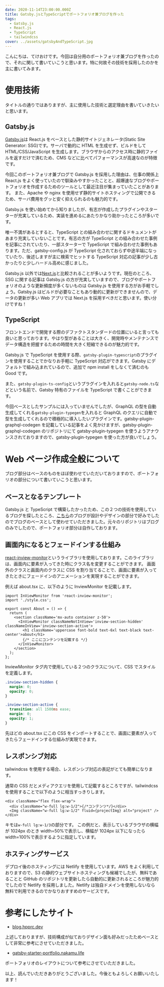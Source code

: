 ```yaml
---
date: 2020-11-14T23:00:00.000Z
title: Gatsby.jsとTypeScriptでポートフォリオ兼ブログを作った
tags:
  - Gatsby.js
  - React.js
  - TypeScript
  - tailwindcss
cover: ../assets/gatsbyAndTypeScript.jpg
---
```


こんにちは、てけおけです。今回は自分用のポートフォリオ兼ブログを作ったので、それに関して書いていこうと思います。特に何故その技術を採用したのかを主に書いてみます。

# 使用技術

タイトルの通りではありますが、主に使用した技術と選定理由を書いていきたいと思います。

## Gatsby.js

[Gatsby.js](https://www.gatsbyjs.com/)は React.js をベースとした静的サイトジェネレータ(Static Site Generator: SSG)です。サーバで動的に HTML を生成せず、ビルドをして HTML/CSS/JavaScript を生成します。ブラウザからのアクセス時に静的ファイルを返すだけで済むため、CMS などに比べてパフォーマンスが高速なのが特徴です。

今回このポートフォリオ兼ブログで Gatsby.js を採用した理由は、仕事の関係上 React.js をよく使っていたので馴染みやすかったことと、超爆速なブログやポートフォリオを作成するためのツールとして最近注目が集まっていたことがあります。
また、Apache や nginx を使用せず静的サイトホスティングで公開できるため、サーバ費用をグッと安く抑えられるのも魅力的です。

Gatsby.js を使い始めてから知りましたが、有志が作成したプラグインやスターターが充実しているため、実装を進めるにあたりかなり助かったところが多いです。

唯一不満があるとすると、TypeScript との組み合わせに関するドキュメントがあまり充実していないことです。有志の方が TypeScript との組み合わせた事例を記事にされていたり、一部スターターで TypeScript で組み合わせた事例もあります。ただ、gatsby-config.js が TypeScript 化されておらず中途半端になっていたり、後述しますが主に検索でヒットする TypeScript 対応の記事が少し古かったりと少しハードル高めに感じました。

Gatsby.js 以外では[Next.js](https://nextjs.org/)と比較されることが多いようです。現在のところ、SSG に関する記事は Gatsby.js の方が充実していますので、ブログやポートフォリオのような更新頻度が多くないものは Gatsby.js を使用する方がお手軽でしょう。Gatsby.js はビルドが必要なこともあり動的に更新ができませんので、データの更新が多い Web アプリでは Next.js を採用すべきだと思います。使い分けですね！

## TypeScript

フロントエンドで開発する際のデファクトスタンダードの位置にいると言っても良いと思っております。やはり型があることは大きく、開発時やメンテナンスでデータ構造を把握するための時間を大きく短縮できるのが魅力的です。

Gatsby.js で TypeScript を使用する際、`gatsby-plugin-typescript`のプラグインを使用することでかなりお手軽に TypeScript 対応ができます。Gatsby にデフォルトで組み込まれているので、追加で npm install をしなくて済むのも Good です。

また、`gatsby-plugin-ts-config`というプラグインを入れると`gatsby-node.ts`などという名前で、Gatsby 特有のファイルを TypeScript で書くことができます。

今回ベースとしたサンプルには入っていませんでしたが、GraphQL の型を自動生成してくれる`gatsby-plugin-typegen`を入れると GraphQL のクエリに自動で型を生成してくれるので積極的に導入したいプラグインです。gatsby-plugin-graphql-codegen を記載している記事をよく見かけますが、gatsby-plugin-graphql-codegen のリポジトリにて gatsby-plugin-typegen を使うようアナウンスされておりますので、gatsby-plugin-typegen を使った方が良いでしょう。

# Web ページ作成全般について

ブログ部分はベースのものをほぼ使わせていただいておりますので、ポートフォリオの部分について書いていこうと思います。

## ベースとなるテンプレート

Gatsby.js と TypeScript で構築したかったため、この２つの技術を使用しているブログを探したところ、[こちら](https://blog.hpprc.dev)のブログが設計やデザインの部分で好みでしたのでブログのベースとして使わせていただきました。元々のリポジトリはブログのみでしたので、ポートフォリオ部分は自作しております。

## 画面内になるとフェードインする仕組み

[react-inview-monitor](https://github.com/snipsco/react-inview-monitor)というライブラリを使用しております。このライブラリは、画面内に要素が入ってきた時にクラス名を変更することができます。
画面外のクラスと画面内のクラスに CSS を割り当てることで、画面に要素が入ってきたときにフェードインのアニメーションを実現することができます。

例えば about.tsx に、以下のように InviewMonitor を記載します。

```tsx:title=about.tsx
import InViewMonitor from 'react-inview-monitor';
import './style.css';

export const About = () => {
  return (
    <section className='mx-auto container z-50'>
      <InViewMonitor classNameNotInView='inview-section-hidden' classNameInView='inview-section-active'>
        <h1 className='uppercase font-bold text-6xl text-black text-center'>about</h1>
        {/* ここにコンテンツを記載する */}
      </InViewMonitor>
    </section>
  );
};
```

InviewMonitor タグ内で使用している２つのクラスについて、CSS でスタイルを定義します。

```css:title=style.css
.inview-section-hidden {
  margin: 0;
  opacity: 0;
}

.inview-section-active {
  transition: all 1500ms ease;
  margin: 0;
  opacity: 1;
}
```

先ほどの about.tsx にこの CSS をインポートすることで、画面に要素が入ってきたらフェードインする仕組みが実現できます。

## レスポンシブ対応

tailwindcss を使用する場合、レスポンシブ対応の表記がとても簡単になります。

通常の CSS だとメディアクエリを使用して記載するところですが、tailwindcss を使用することで以下のように相当すっきりします。

```
<div className="flex flex-wrap">
  <div className="w-full lg:w-1/2">{/*コンテンツ*/}</div>
  <Img className="w-full lg:w-1/2" fluid={projectImg} alt="project" />
</div>
```

キモは`w-full lg:w-1/3`の部分です。
この例だと、表示しているブラウザの横幅が 1024px のとき width=50%で表示し、横幅が 1024px 以下になったら width=100%で表示するように指定しています。

## ホスティングサービス

デプロイ後のホスティングには Netlify を使用しています。AWS をよく利用しておりますので、S3 の静的ウェブサイトホスティングも候補でしたが、無料であることと GitHub のリポジトリを更新したら自動的に更新されるところが魅力的でしたので Netlify を採用しました。Netlify は独自ドメインを使用しないなら無料で利用できるのでかなりおすすめのサービスです。

<!--
## 使用しているプラグイン

- gatsby-plugin-mdx

マークダウンを拡張した MDX ファイルを使用し、マークダウンの中で import 文が使えたり、コンポーネントが使えるようにするためのプラグインです。このプラグイン単体を使うというより、以下のプラグインを使うために入れているといった感じです。

- gatsby-remark-autolink-headers

マークダウンで記載したで記載した見出し要素は通常そのまま HTML に変換されるだけですが、このプラグインを導入すると変換する際に id 属性を入れてくれます。

- gatsby-remark-external-links

-->

# 参考にしたサイト

- [blog.hpprc.dev](https://blog.hpprc.dev)

上述しておりますが、技術構成が似ておりデザイン面も好みだったためベースとして非常に参考にさせていただきました。

- [gatsby-starter-portfolio.nakamu.life](https://gatsby-starter-portfolio.nakamu.life)

ポートフォリオのレイアウトについて参考にさせていただきました。

以上、読んでいただきありがとうございました。今後ともよろしくお願いいたします！
